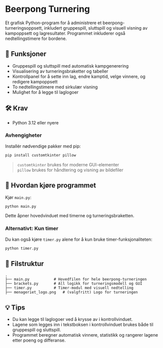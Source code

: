 
# Beerpong Turnering

Et grafisk Python-program for å administrere et beerpong-turneringsoppsett, inkludert gruppespill, sluttspill og visuell visning av kampoppsett og lagresultater. Programmet inkluderer også nedtellingstimere for bordene.

## 📸 Funksjoner

- Gruppespill og sluttspill med automatisk kampgenerering
- Visualisering av turneringsbraketter og tabeller
- Kontrollpanel for å sette inn lag, endre kamptid, velge vinnere, og redigere kampoppsett
- To nedtellingstimere med sirkulær visning
- Mulighet for å legge til laglogoer

## 🛠️ Krav

- Python 3.12 eller nyere

### Avhengigheter

Installér nødvendige pakker med pip:

```bash
pip install customtkinter pillow
```

> `customtkinter` brukes for moderne GUI-elementer  
> `pillow` brukes for håndtering og visning av bildefiler

## 🚀 Hvordan kjøre programmet

Kjør `main.py`:

```bash
python main.py
```

Dette åpner hovedvinduet med timerne og turneringsbraketten.

### Alternativt: Kun timer

Du kan også kjøre `timer.py` alene for å kun bruke timer-funksjonaliteten:

```bash
python timer.py
```

## 📁 Filstruktur

```text
.
├── main.py           # Hovedfilen for hele beerpong-turneringen
├── brackets.py       # All logikk for turneringsmodell og GUI
├── timer.py          # Timer-modul med visuell nedtelling
├── menageriet_logo.png   # (valgfritt) Logo for turneringen
```

## 💡 Tips

- Du kan legge til laglogoer ved å krysse av i kontrollvinduet.
- Lagene som legges inn i tekstboksen i kontrollvinduet brukes både til gruppespill og sluttspill.
- Programmet beregner automatisk vinnere, statistikk og rangerer lagene etter poeng og differanse.

